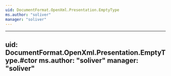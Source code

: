 ```yaml
---
uid: DocumentFormat.OpenXml.Presentation.EmptyType
ms.author: "soliver"
manager: "soliver"
---
```


---
uid: DocumentFormat.OpenXml.Presentation.EmptyType.#ctor
ms.author: "soliver"
manager: "soliver"
---
